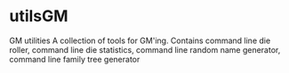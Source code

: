 # utilsGM
GM utilities
A collection of tools for GM'ing.  Contains command line die roller, command line die statistics, command line random name generator, command line family tree generator

